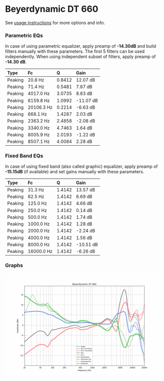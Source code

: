 # Beyerdynamic DT 660
See [usage instructions](https://github.com/jaakkopasanen/AutoEq#usage) for more options and info.

### Parametric EQs
In case of using parametric equalizer, apply preamp of **-14.30dB** and build filters manually
with these parameters. The first 5 filters can be used independently.
When using independent subset of filters, apply preamp of **-14.30 dB**.

| Type    | Fc         |      Q | Gain      |
|:--------|:-----------|:-------|:----------|
| Peaking | 20.8 Hz    | 0.8412 | 12.07 dB  |
| Peaking | 71.4 Hz    | 0.5481 | 7.87 dB   |
| Peaking | 4017.0 Hz  | 3.0735 | 8.83 dB   |
| Peaking | 6159.8 Hz  | 1.0992 | -11.07 dB |
| Peaking | 20106.3 Hz | 0.2214 | -6.63 dB  |
| Peaking | 668.1 Hz   | 1.4287 | 2.03 dB   |
| Peaking | 2363.2 Hz  | 2.4858 | -2.08 dB  |
| Peaking | 3340.0 Hz  | 4.7463 | 1.64 dB   |
| Peaking | 8005.9 Hz  | 2.0193 | -1.22 dB  |
| Peaking | 8507.1 Hz  | 4.0084 | 2.28 dB   |

### Fixed Band EQs
In case of using fixed band (also called graphic) equalizer, apply preamp of **-15.15dB**
(if available) and set gains manually with these parameters.

| Type    | Fc         |      Q | Gain      |
|:--------|:-----------|:-------|:----------|
| Peaking | 31.3 Hz    | 1.4142 | 13.57 dB  |
| Peaking | 62.5 Hz    | 1.4142 | 6.69 dB   |
| Peaking | 125.0 Hz   | 1.4142 | 4.66 dB   |
| Peaking | 250.0 Hz   | 1.4142 | 0.14 dB   |
| Peaking | 500.0 Hz   | 1.4142 | 1.74 dB   |
| Peaking | 1000.0 Hz  | 1.4142 | 1.28 dB   |
| Peaking | 2000.0 Hz  | 1.4142 | -2.24 dB  |
| Peaking | 4000.0 Hz  | 1.4142 | 1.56 dB   |
| Peaking | 8000.0 Hz  | 1.4142 | -10.51 dB |
| Peaking | 16000.0 Hz | 1.4142 | -6.26 dB  |

### Graphs
![](./Beyerdynamic%20DT%20660.png)